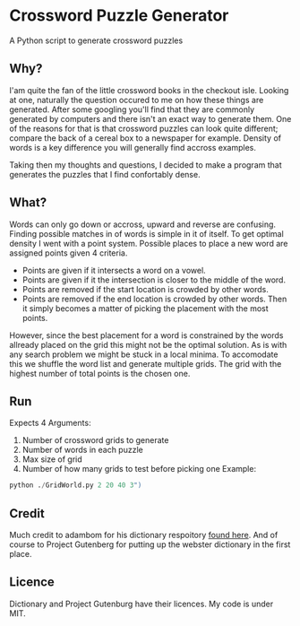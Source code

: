 # Crossword Puzzle Generator
A Python script to generate crossword puzzles

## Why?
I'am quite the fan of the little crossword books in the checkout isle.
Looking at one, naturally the question occured to me on how these things are generated.
After some googling you'll find that they are commonly generated by computers and there isn't an exact way to generate them.
One of the reasons for that is that crossword puzzles can look quite different; compare the back of a cereal box to a newspaper for example.
Density of words is a key difference you will generally find accross examples.

Taking then my thoughts and questions, I decided to make a program that generates the puzzles that I find confortably dense.

## What?
Words can only go down or accross, upward and reverse are confusing.
Finding possible matches in of words is simple in it of itself.
To get optimal density I went with a point system.
Possible places to place a new word are assigned points given 4 criteria.
- Points are given if it intersects a word on a vowel.
- Points are given if it the intersection is closer to the middle of the word.
- Points are removed if the start location is crowded by other words.
- Points are removed if the end location is crowded by other words.
Then it simply becomes a matter of picking the placement with the most points.

However, since the best placement for a word is constrained by the words allready placed on the grid this might not be the optimal solution.
As is with any search problem we might be stuck in a local minima.
To accomodate this we shuffle the word list and generate multiple grids.
The grid with the highest number of total points is the chosen one.

## Run
Expects 4 Arguments:
1. Number of crossword grids to generate
2. Number of words in each puzzle
3. Max size of grid
4. Number of how many grids to test before picking one
Example: 
```python
python ./GridWorld.py 2 20 40 3")
```

## Credit
Much credit to adambom for his dictionary respoitory [found here](https://github.com/adambom/dictionary).
And of course to Project Gutenberg for putting up the webster dictionary in the first place.

## Licence
Dictionary and Project Gutenburg have their licences.
My code is under MIT.

